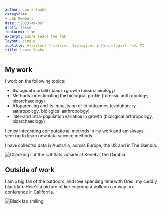 ```yaml
---
author: Laure Spake
categories:
- Lab Members
date: "2023-09-06"
draft: false
featured: true
excerpt: Laure leads the lab  
layout: single
subtitle: Assistant Professor, Biological anthropologist, lab PI
title: Laure Spake
---
```


## My work 

I work on the following topics:

+ Biological mortality bias in growth (bioarchaeology)
+ Methods for estimating the biological profile (forensic anthropology, bioarchaeology)
+ Alloparenting and its impacts on child outcomes (evolutionary anthropology, biological anthropology)
+ Inter-and intra-population variation in growth (biological anthropology, bioarchaeology)

I enjoy integrating computational methods in my work and am always seeking to learn new data science methods. 

I have collected data in Australia, across Europe, the US and in The Gambia. 

![Checking out the salt flats outside of Keneba, the Gambia](DSC01666.jpg)


## Outside of work

I am a big fan of the outdoors, and love spending time with Oreo, my cuddly black lab. Here's a picture of her enjoying a walk on our way to a conference in California.

![Black lab smiling](Oreo2.jpg)


